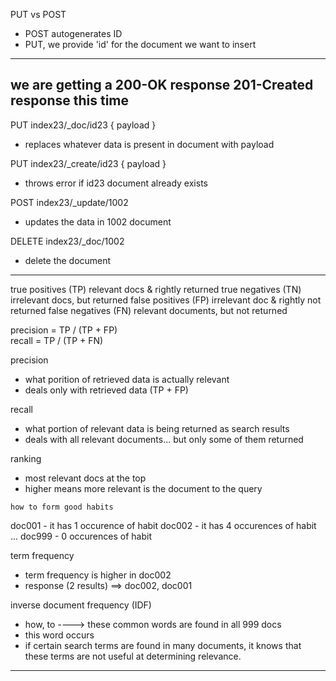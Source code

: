 PUT vs POST
- POST autogenerates ID
- PUT, we provide 'id' for the document we want to insert

-----------------------------------------------------------------------
we are getting a 200-OK response 
201-Created response this time
-----------------------------------------------------------------------

PUT index23/_doc/id23 { payload }
- replaces whatever data is present in <id23> document with payload


PUT index23/_create/id23 { payload }
- throws error if id23 document already exists



POST index23/_update/1002
- updates the data in 1002 document

DELETE index23/_doc/1002
- delete the document

-----------------------------------------------------------------------

true positives (TP)     relevant docs & rightly returned
true negatives (TN)      irrelevant docs, but returned
false positives (FP)  irrelevant doc & rightly not returned
false negatives (FN)     relevant documents, but not returned

precision   = TP / (TP + FP)    
recall      = TP / (TP + FN)

precision
- what porition of retrieved data is actually relevant
- deals only with retrieved data (TP + FP)

recall
- what portion of relevant data is being returned as search results
- deals with all relevant documents... but only some of them returned

ranking
- most relevant docs at the top
- higher <score> means more relevant is the document to the query


`how to form good habits`

doc001        - it has 1 occurence of habit
doc002        - it has 4 occurences of habit
...
doc999        - 0 occurences of habit

term frequency
- term frequency is higher in doc002
- response (2 results) ==> doc002, doc001

inverse document frequency (IDF)
- how, to  ----> these common words are found in all 999 docs
- <to> this word occurs 
- if certain search terms are found in many documents, it knows that these terms are not useful at determining relevance.

-----------------------------------------------------------------------


